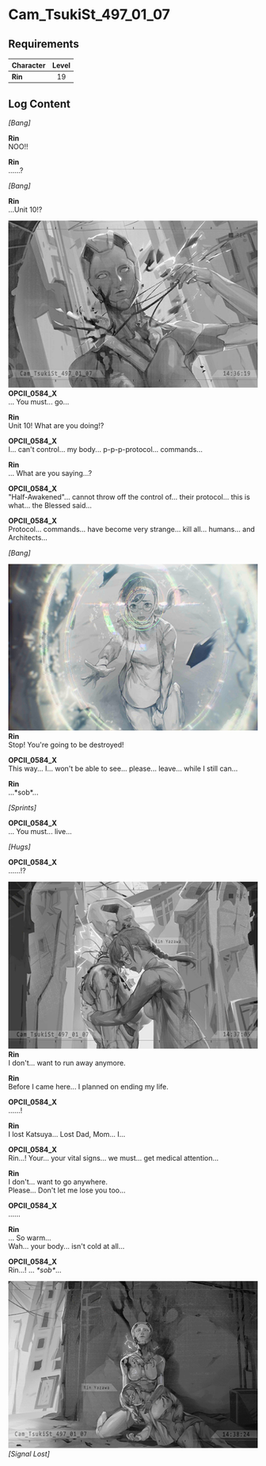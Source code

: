 # Cam_TsukiSt_497_01_07
## Requirements
|Character|Level|
|---------|:---:|
|**Rin**  | 19  |

## Log Content
*\[Bang\]*

**Rin**<br>
NOO!!

**Rin**<br>
......?

*\[Bang\]*

**Rin**<br>
...Unit 10!?

![rios2102.png](./attachments/rios2102.png)
**OPCII_0584_X**<br>
... You must... go...

**Rin**<br>
Unit 10! What are you doing!?

**OPCII_0584_X**<br>
I... can't control... my body... p\-p\-p\-protocol... commands...

**Rin**<br>
... What are you saying...?

**OPCII_0584_X**<br>
"Half\-Awakened"... cannot throw off the control of... their protocol... this is what... the Blessed said...

**OPCII_0584_X**<br>
Protocol... commands... have become very strange... kill all... humans... and Architects...

*\[Bang\]*

![rios2103.png](./attachments/rios2103.png)
**Rin**<br>
Stop! You're going to be destroyed!

**OPCII_0584_X**<br>
This way... I... won't be able to see... please... leave... while I still can...

**Rin**<br>
...\*sob\*...

*\[Sprints\]*

**OPCII_0584_X**<br>
... You must... live...

*\[Hugs\]*

**OPCII_0584_X**<br>
......!?

![rios2104.png](./attachments/rios2104.png)
**Rin**<br>
I don't... want to run away anymore.

**Rin**<br>
Before I came here... I planned on ending my life.

**OPCII_0584_X**<br>
......!

**Rin**<br>
I lost Katsuya... Lost Dad, Mom... I...

**OPCII_0584_X**<br>
Rin...! Your... your vital signs... we must... get medical attention...

**Rin**<br>
I don't... want to go anywhere.<br>
Please... Don't let me lose you too...

**OPCII_0584_X**<br>
......

**Rin**<br>
... So warm...<br>
Wah... your body... isn't cold at all...

**OPCII_0584_X**<br>
Rin...! ... *\*sob\**...

![rios2105.png](./attachments/rios2105.png)
*[Signal Lost]*
